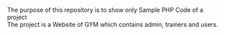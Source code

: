 The purpose of this repository is to show only Sample PHP Code of a project<br>
The project is a Website of GYM which contains admin, trainers and users.
